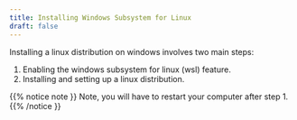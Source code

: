 ```yaml
---
title: Installing Windows Subsystem for Linux
draft: false
---
```


Installing a linux distribution on windows involves two main steps:

1. Enabling the windows subsystem for linux (wsl) feature.
2. Installing and setting up a linux distribution.

{{% notice note }}
Note, you will have to restart your computer after step 1.
{{% /notice }}